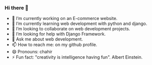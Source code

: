 ### Hi there 👋
- 🔭 I’m currently working on an E-commerce website.
- 🌱 I’m currently learning web development with python and django.
- 👯 I’m looking to collaborate on web development projects.
- 🤔 I’m looking for help with Django Framework.
- 💬 Ask me about web development.
- 📫 How to reach me: on my github profile.
- 😄 Pronouns: chahir
- ⚡ Fun fact: "creativity is intelligence having fun". Albert Einstein.
